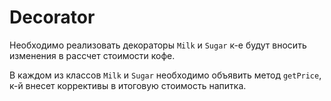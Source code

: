 # Decorator

Необходимо реализовать декораторы `Milk` и `Sugar` к-е будут вносить
изменения в рассчет стоимости кофе.

В каждом из классов `Milk` и `Sugar` необходимо объявить метод `getPrice`,
к-й внесет коррективы в итоговую стоимость напитка.
